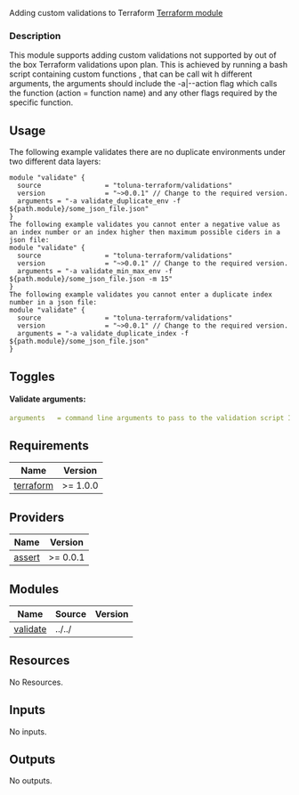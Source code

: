 Adding custom validations to Terraform [Terraform module](https://registry.terraform.io/modules/toluna-terraform/validations/latest)

### Description
This module supports adding custom validations not supported by out of the box Terraform validations upon plan.
This is achieved by running a bash script containing custom functions , that can be call wit h different arguments,
the arguments should include the -a|--action flag which calls the function (action = function name) and any other flags required by the specific function.


## Usage

The following example validates there are no duplicate environments under two different data layers:
```hcl
module "validate" {
  source                = "toluna-terraform/validations"
  version               = "~>0.0.1" // Change to the required version.
  arguments = "-a validate_duplicate_env -f ${path.module}/some_json_file.json"
}
The following example validates you cannot enter a negative value as an index number or an index higher then maximum possible ciders in a json file:
module "validate" {
  source                = "toluna-terraform/validations"
  version               = "~>0.0.1" // Change to the required version.
  arguments = "-a validate_min_max_env -f ${path.module}/some_json_file.json -m 15"
}
The following example validates you cannot enter a duplicate index number in a json file:
module "validate" {
  source                = "toluna-terraform/validations"
  version               = "~>0.0.1" // Change to the required version.
  arguments = "-a validate_duplicate_index -f ${path.module}/some_json_file.json"
}
```

## Toggles
#### Validate arguments:
```yaml
arguments   = command line arguments to pass to the validation script I.E. -a funcation name to run -f some file to validate
```

## Requirements

| Name | Version |
|------|---------|
| <a name="requirement_terraform"></a> [terraform](#requirement\_terraform) | >= 1.0.0 |


## Providers

| Name | Version |
|------|---------|
| <a name="assert"></a> [assert](https://github.com/bwoznicki/terraform-provider-assert) | >= 0.0.1 |


## Modules

| Name | Source | Version |
|------|--------|---------|
| <a name="validate"></a> [validate](#module\validate) | ../../ |  |

## Resources

No Resources.

## Inputs

No inputs.

## Outputs

No outputs.
